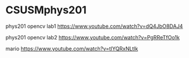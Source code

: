 # CSUSMphys201


phys201 opencv lab1
https://www.youtube.com/watch?v=dQ4JbO8DAJ4

phys201 opencv lab2
https://www.youtube.com/watch?v=PgRReTfOo1k

mario
https://www.youtube.com/watch?v=tlYQRxNLtlk
